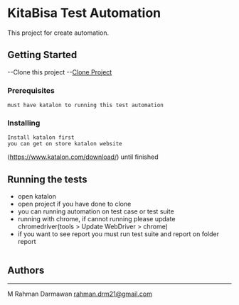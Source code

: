 # KitaBisa Test Automation

This project for create automation.

## Getting Started

--Clone this project
--[Clone Project](https://github.com/rahmandarmawan21/kitabisa.git)

### Prerequisites

```
must have katalon to running this test automation
```

### Installing

```
Install katalon first
you can get on store katalon website
```
(https://www.katalon.com/download/)
until finished

## Running the tests

- open katalon
- open project if you have done to clone
- you can running automation on test case or test suite
- running with chrome, if cannot running please update chromedriver(tools > Update WebDriver > chrome)
- if you want to see report you must run test suite and report on folder report
```
```
## Authors

* **

M Rahman Darmawan
rahman.drm21@gmail.com